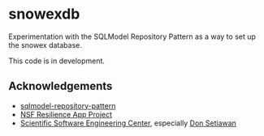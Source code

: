 # snowexdb

Experimentation with the SQLModel Repository Pattern as a way to set up the snowex database.

This code is in development. 

## Acknowledgements

* [sqlmodel-repository-pattern](https://github.com/manukanne/sqlmodel-repository-pattern/tree/main)
* [NSF Resilience App Project](https://github.com/UW-THINKlab/resilience/tree/main)
* [Scientific Software Engineering Center](https://escience.washington.edu/software-engineering/ssec/), especially [Don Setiawan](https://github.com/lsetiawan)